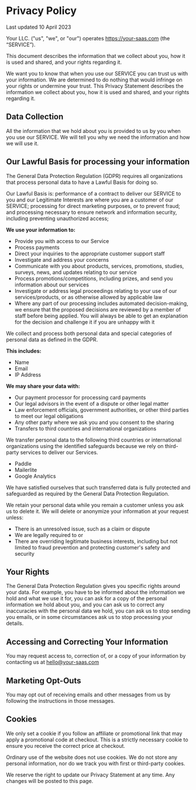 # Privacy Policy
Last updated 10 April 2023

Your LLC. ("us", "we", or "our") operates https://your-saas.com (the “SERVICE”).

This document describes the information that we collect about you, how it is used and shared, and your rights regarding it.

We want you to know that when you use our SERVICE you can trust us with your information. We are determined to do nothing that would infringe on your rights or undermine your trust. This Privacy Statement describes the information we collect about you, how it is used and shared, and your rights regarding it.

## Data Collection
All the information that we hold about you is provided to us by you when you use our SERVICE. We will tell you why we need the information and how we will use it.

## Our Lawful Basis for processing your information
The General Data Protection Regulation (GDPR) requires all organizations that process personal data to have a Lawful Basis for doing so.

Our Lawful Basis is: performance of a contract to deliver our SERVICE to you and our Legitimate Interests are where you are a customer of our SERVICE; processing for direct marketing purposes, or to prevent fraud; and processing necessary to ensure network and information security, including preventing unauthorized access;

**We use your information to:**

* Provide you with access to our Service
* Process payments
* Direct your inquiries to the appropriate customer support staff
* Investigate and address your concerns
* Communicate with you about products, services, promotions, studies, surveys, news, and updates relating to our service
* Process promotions/competitions, including prizes, and send you information about our services
* Investigate or address legal proceedings relating to your use of our services/products, or as otherwise allowed by applicable law
* Where any part of our processing includes automated decision-making, we ensure that the proposed decisions are reviewed by a member of staff before being applied. You will always be able to get an explanation for the decision and challenge it if you are unhappy with it

We collect and process both personal data and special categories of personal data as defined in the GDPR.

**This includes:**
* Name
* Email
* IP Address

**We may share your data with:**

* Our payment processor for processing card payments
* Our legal advisors in the event of a dispute or other legal matter
* Law enforcement officials, government authorities, or other third parties to meet our legal obligations
* Any other party where we ask you and you consent to the sharing
* Transfers to third countries and international organizations

We transfer personal data to the following third countries or international organizations using the identified safeguards because we rely on third-party services to deliver our Services.

* Paddle
* Mailerlite
* Google Analytics

We have satisfied ourselves that such transferred data is fully protected and safeguarded as required by the General Data Protection Regulation.

We retain your personal data while you remain a customer unless you ask us to delete it. We will delete or anonymize your information at your request unless:

* There is an unresolved issue, such as a claim or dispute
* We are legally required to or
* There are overriding legitimate business interests, including but not limited to fraud prevention and protecting customer's safety and security

## Your Rights
The General Data Protection Regulation gives you specific rights around your data. For example, you have to be informed about the information we hold and what we use it for, you can ask for a copy of the personal information we hold about you, and you can ask us to correct any inaccuracies with the personal data we hold, you can ask us to stop sending you emails, or in some circumstances ask us to stop processing your details.

## Accessing and Correcting Your Information

You may request access to, correction of, or a copy of your information by contacting us at hello@your-saas.com

## Marketing Opt-Outs
You may opt out of receiving emails and other messages from us by following the instructions in those messages.

## Cookies

We only set a cookie if you follow an affiliate or promotional link that may apply a promotional code at checkout. This is a strictly necessary cookie to ensure you receive the correct price at checkout.

Ordinary use of the website does not use cookies. We do not store any personal information, nor do we track you with first or third-party cookies.

We reserve the right to update our Privacy Statement at any time. Any changes will be posted to this page.
